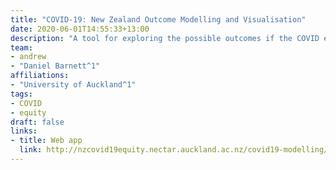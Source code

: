 ```yaml
---
title: "COVID-19: New Zealand Outcome Modelling and Visualisation"
date: 2020-06-01T14:55:33+13:00
description: "A tool for exploring the possible outcomes if the COVID elimination strategy is not successful."
team:
- andrew
- "Daniel Barnett^1"
affiliations:
- "University of Auckland^1"
tags:
- COVID
- equity
draft: false
links:
- title: Web app
  link: http://nzcovid19equity.nectar.auckland.ac.nz/covid19-modelling/
---
```


